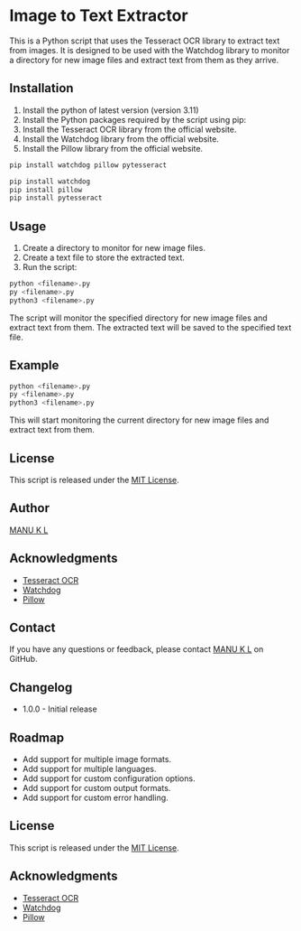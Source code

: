 
# Image to Text Extractor

This is a Python script that uses the Tesseract OCR library to extract text from images. It is designed to be used with the Watchdog library to monitor a directory for new image files and extract text from them as they arrive.

## Installation

1. Install the python of latest version (version 3.11)
2. Install the Python packages required by the script using pip:
3. Install the Tesseract OCR library from the official website.
4. Install the Watchdog library from the official website.
5. Install the Pillow library from the official website.





```bash
pip install watchdog pillow pytesseract
```
```bash
pip install watchdog
pip install pillow
pip install pytesseract
```
## Usage

1. Create a directory to monitor for new image files.
2. Create a text file to store the extracted text.
3. Run the script:

```bash
python <filename>.py
py <filename>.py
python3 <filename>.py
```

The script will monitor the specified directory for new image files and extract text from them. The extracted text will be saved to the specified text file.

## Example

```bash
python <filename>.py
py <filename>.py
python3 <filename>.py
```

This will start monitoring the current directory for new image files and extract text from them.

## License

This script is released under the [MIT License](LICENSE).

## Author

[MANU K L](https://github.com/manukl535)

## Acknowledgments

- [Tesseract OCR](https://github.com/UB-Mannheim/tesseract/wiki)
- [Watchdog](https://github.com/gorakhargosh/watchdog)
- [Pillow](https://pillow.readthedocs.io/en/stable/)

## Contact

If you have any questions or feedback, please contact [MANU K L](https://github.com/manukl535) on GitHub.

## Changelog

- 1.0.0 - Initial release

## Roadmap

- Add support for multiple image formats.
- Add support for multiple languages.
- Add support for custom configuration options.
- Add support for custom output formats.
- Add support for custom error handling.


## License

This script is released under the [MIT License](LICENSE).

## Acknowledgments

- [Tesseract OCR](https://github.com/UB-Mannheim/tesseract/wiki)
- [Watchdog](https://github.com/gorakhargosh/watchdog)
- [Pillow](https://pillow.readthedocs.io/en/stable/)


